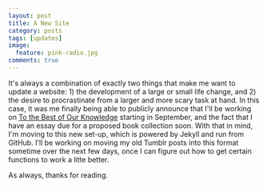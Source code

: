 ```yaml
---
layout: post
title: A New Site
category: posts
tags: [updates]
image:
  feature: pink-radio.jpg
comments: true
---
```


It's always a combination of exactly two things that make me want to update a website: 1) the development of a large or small life change, and 2) the desire to procrastinate from a larger and more scary task at hand. In this case, it was me finally being able to publicly announce that I'll be working on [To the Best of Our Knowledge](http://ttbook.org) starting in September, and the fact that I have an essay due for a proposed book collection soon. With that in mind, I'm moving to this new set-up, which is powered by Jekyll and run from GitHub. I'll be working on moving my old Tumblr posts into this format sometime over the next few days, once I can figure out how to get certain functions to work a litte better.

As always, thanks for reading.